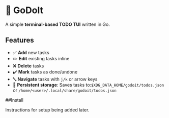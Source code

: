 # 📝 GoDoIt

A simple **terminal-based TODO TUI** written in Go.

## Features

- ✅ **Add** new tasks  
- ✏️ **Edit** existing tasks inline  
- ❌ **Delete** tasks  
- ✔️ **Mark** tasks as done/undone  
- 🔤 **Navigate** tasks with `j/k` or arrow keys  
- 💾 **Persistent storage**: Saves tasks to:`$XDG_DATA_HOME/godoit/todos.json` or `/home/<user>/.local/share/godoit/todos.json`


##Install

Instructions for setup being added later.
